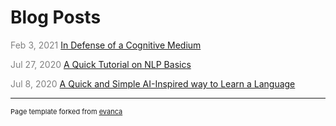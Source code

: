# Blog Posts

<span style="color: gray"> Feb 3, 2021 </span> 
[In Defense of a Cognitive Medium](https://towardsdatascience.com/in-defense-of-a-cognitive-medium-9d6f91336625)

<span style="color: gray"> Jul 27, 2020 </span> 
[A Quick Tutorial on NLP Basics](https://medium.com/swlh/a-quick-tutorial-on-nlp-basics-66082c242262)

<span style="color: gray"> Jul 8, 2020 </span> 
[A Quick and Simple AI-Inspired way to Learn a Language](https://medium.com/swlh/a-quick-and-simple-ai-inspired-way-to-learn-a-language-e762754b8a5a)

---

<p style="font-size:11px">Page template forked from <a href="https://github.com/evanca/quick-portfolio">evanca</a></p>
<!-- Remove above link if you don't want to attibute -->
